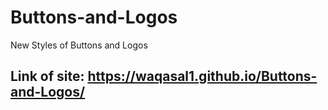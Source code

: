 # Buttons-and-Logos
New Styles of Buttons and Logos
## Link of site: https://waqasal1.github.io/Buttons-and-Logos/
